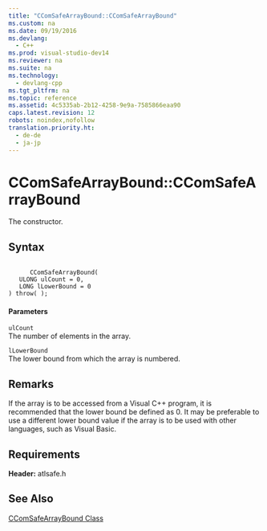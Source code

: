 ```yaml
---
title: "CComSafeArrayBound::CComSafeArrayBound"
ms.custom: na
ms.date: 09/19/2016
ms.devlang: 
  - C++
ms.prod: visual-studio-dev14
ms.reviewer: na
ms.suite: na
ms.technology: 
  - devlang-cpp
ms.tgt_pltfrm: na
ms.topic: reference
ms.assetid: 4c5335ab-2b12-4258-9e9a-7585866eaa90
caps.latest.revision: 12
robots: noindex,nofollow
translation.priority.ht: 
  - de-de
  - ja-jp
---
```

# CComSafeArrayBound::CComSafeArrayBound
The constructor.  
  
## Syntax  
  
```  
  
      CComSafeArrayBound(  
   ULONG ulCount = 0,  
   LONG lLowerBound = 0   
) throw( );  
```  
  
#### Parameters  
 `ulCount`  
 The number of elements in the array.  
  
 `lLowerBound`  
 The lower bound from which the array is numbered.  
  
## Remarks  
 If the array is to be accessed from a Visual C++ program, it is recommended that the lower bound be defined as 0. It may be preferable to use a different lower bound value if the array is to be used with other languages, such as Visual Basic.  
  
## Requirements  
 **Header:** atlsafe.h  
  
## See Also  
 [CComSafeArrayBound Class](../vs140/CComSafeArrayBound-Class.md)